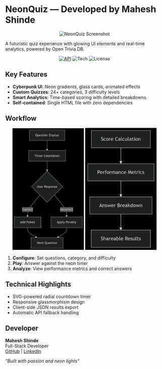 # NeonQuiz — Developed by Mahesh Shinde

<p align="center">
  <img alt="NeonQuiz Screenshot" src="public/og-neon-gradient.png" width="680" />
</p>

A futuristic quiz experience with glowing UI elements and real-time analytics, powered by Open Trivia DB.

<p align="center">
  <a href="https://opentdb.com/" target="_blank"><img alt="API" src="https://img.shields.io/badge/API-OpenTDB-22d3ee?style=for-the-badge&logo=database" /></a>
  <img alt="Tech" src="https://img.shields.io/badge/HTML5/CSS3/JS-FF5722?style=for-the-badge" />
  <img alt="License" src="https://img.shields.io/badge/License-MIT-10b981?style=for-the-badge" />
</p>

## Key Features

- **Cyberpunk UI**: Neon gradients, glass cards, animated effects
- **Custom Quizzes**: 24+ categories, 3 difficulty levels
- **Smart Analytics**: Time-based scoring with detailed breakdowns
- **Self-contained**: Single HTML file with zero dependencies

## Workflow

<p align="center">
  <img src="./public/quiz_execution.png" alt="Quiz Execution Flow" width="45%">
  <img src="./public/result_analysis.png" alt="Result Analysis" width="45%">
</p>

1. **Configure**: Set questions, category, and difficulty
2. **Play**: Answer against the neon timer
3. **Analyze**: View performance metrics and correct answers

## Technical Highlights

- SVG-powered radial countdown timer
- Responsive glassmorphism design
- Client-side JSON results export
- Automatic API fallback handling

## Developer

**Mahesh Shinde**  
Full-Stack Developer  
[GitHub](https://github.com/maheshshinde9100) | [LinkedIn](https://linkedin.com/in/maheshshinde9100)

*"Built with passion and neon lights"*